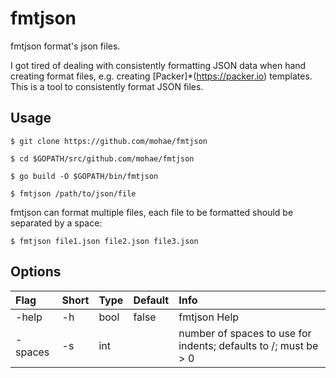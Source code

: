 fmtjson
=======

fmtjson format's json files.

I got tired of dealing with consistently formatting JSON data when hand creating format files, e.g. creating [Packer]*(https://packer.io) templates.  This is a tool to consistently format JSON files.

## Usage

    $ git clone https://github.com/mohae/fmtjson

    $ cd $GOPATH/src/github.com/mohae/fmtjson

    $ go build -O $GOPATH/bin/fmtjson

    $ fmtjson /path/to/json/file

fmtjson can format multiple files, each file to be formatted should be separated by a space:

    $ fmtjson file1.json file2.json file3.json

## Options

Flag | Short | Type | Default | Info  
:-- | :-- | :-- | :-- | :--  
-help | -h | bool | false | fmtjson Help  
-spaces | -s | int |  | number of spaces to use for indents; defaults to /; must be > 0  
